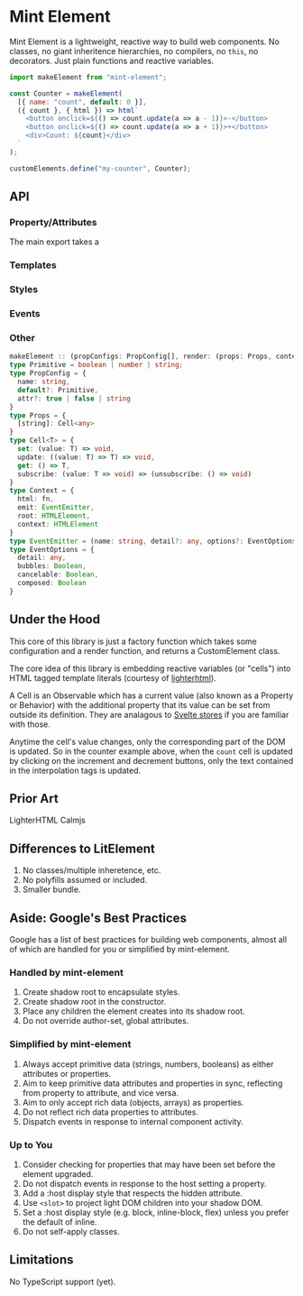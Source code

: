 # Mint Element

Mint Element is a lightweight, reactive way to build web components. No classes, no giant inheritence hierarchies, no compilers, no `this`, no decorators. Just plain functions and reactive variables.

```js
import makeElement from "mint-element";

const Counter = makeElement(
  [{ name: "count", default: 0 }],
  ({ count }, { html }) => html`
    <button onclick=${() => count.update(a => a - 1)}>-</button>
    <button onclick=${() => count.update(a => a + 1)}>+</button>
    <div>Count: ${count}</div>
  `
);

customElements.define("my-counter", Counter);
```

## API

### Property/Attributes

The main export takes a

### Templates

### Styles

### Events

### Other

```ts
makeElement :: (propConfigs: PropConfig[], render: (props: Props, context: Context) => HTML, styles?: string)
type Primitive = boolean | number | string;
type PropConfig = {
  name: string,
  default?: Primitive,
  attr?: true | false | string
}
type Props = {
  [string]: Cell<any>
}
type Cell<T> = {
  set: (value: T) => void,
  update: ((value: T) => T) => void,
  get: () => T,
  subscribe: (value: T => void) => (unsubscribe: () => void)
}
type Context = {
  html: fn,
  emit: EventEmitter,
  root: HTMLElement,
  context: HTMLElement
}
type EventEmitter = (name: string, detail?: any, options?: EventOptions) => Event
type EventOptions = {
  detail: any,
  bubbles: Boolean,
  cancelable: Boolean,
  composed: Boolean
}
```

## Under the Hood

This core of this library is just a factory function which takes some configuration and a render function, and returns a CustomElement class.

The core idea of this library is embedding reactive variables (or "cells") into HTML tagged template literals (courtesy of [lighterhtml](https://github.com/WebReflection/lighterhtml)).

A Cell is an Observable which has a current value (also known as a Property or Behavior) with the additional property that its value can be set from outside its definition. They are analagous to [Svelte stores](https://svelte.dev/docs#svelte_store) if you are familiar with those.

Anytime the cell's value changes, only the corresponding part of the DOM is updated. So in the counter example above, when the `count` cell is updated by clicking on the increment and decrement buttons, only the text contained in the interpolation tags is updated.

## Prior Art

LighterHTML
Calmjs

## Differences to LitElement

1. No classes/multiple inheretence, etc.
1. No polyfills assumed or included.
1. Smaller bundle.

## Aside: Google's Best Practices

Google has a list of best practices for building web components, almost all of which are handled for you or simplified by mint-element.

### Handled by mint-element

1. Create shadow root to encapsulate styles.
1. Create shadow root in the constructor.
1. Place any children the element creates into its shadow root.
1. Do not override author-set, global attributes.

### Simplified by mint-element

1. Always accept primitive data (strings, numbers, booleans) as either attributes or properties.
1. Aim to keep primitive data attributes and properties in sync, reflecting from property to attribute, and vice versa.
1. Aim to only accept rich data (objects, arrays) as properties.
1. Do not reflect rich data properties to attributes.
1. Dispatch events in response to internal component activity.

### Up to You

1. Consider checking for properties that may have been set before the element upgraded.
1. Do not dispatch events in response to the host setting a property.
1. Add a :host display style that respects the hidden attribute.
1. Use `<slot>` to project light DOM children into your shadow DOM.
1. Set a :host display style (e.g. block, inline-block, flex) unless you prefer the default of inline.
1. Do not self-apply classes.

## Limitations

No TypeScript support (yet).
